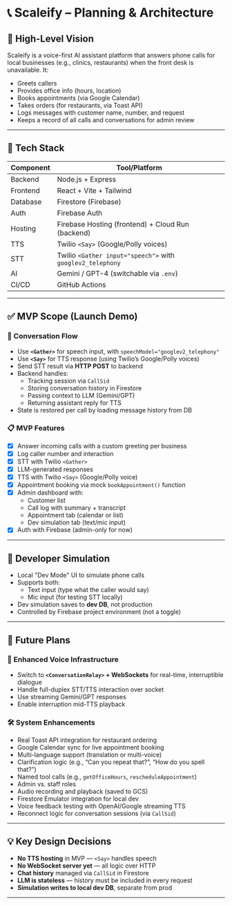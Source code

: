 # 📞 Scaleify – Planning & Architecture

## 🎯 High-Level Vision

Scaleify is a voice-first AI assistant platform that answers phone calls for local businesses (e.g., clinics, restaurants) when the front desk is unavailable. It:

- Greets callers
- Provides office info (hours, location)
- Books appointments (via Google Calendar)
- Takes orders (for restaurants, via Toast API)
- Logs messages with customer name, number, and request
- Keeps a record of all calls and conversations for admin review

---

## 🔨 Tech Stack

| Component             | Tool/Platform              |
|-----------------------|----------------------------|
| Backend               | Node.js + Express          |
| Frontend              | React + Vite + Tailwind    |
| Database              | Firestore (Firebase)       |
| Auth                  | Firebase Auth              |
| Hosting               | Firebase Hosting (frontend) + Cloud Run (backend) |
| TTS                   | Twilio `<Say>` (Google/Polly voices) |
| STT                   | Twilio `<Gather input="speech">` with `googlev2_telephony` |
| AI                    | Gemini / GPT-4 (switchable via `.env`) |
| CI/CD                 | GitHub Actions             |

---

## ✅ MVP Scope (Launch Demo)

### 🧠 Conversation Flow

- Use **`<Gather>`** for speech input, with `speechModel="googlev2_telephony"`
- Use **`<Say>`** for TTS response (using Twilio’s Google/Polly voices)
- Send STT result via **HTTP POST** to backend
- Backend handles:
  - Tracking session via `CallSid`
  - Storing conversation history in Firestore
  - Passing context to LLM (Gemini/GPT)
  - Returning assistant reply for TTS
- State is restored per call by loading message history from DB

### 📋 MVP Features

- [x] Answer incoming calls with a custom greeting per business
- [x] Log caller number and interaction
- [x] STT with Twilio `<Gather>`
- [x] LLM-generated responses
- [x] TTS with Twilio `<Say>` (Google/Polly voice)
- [x] Appointment booking via mock `bookAppointment()` function
- [x] Admin dashboard with:
  - Customer list
  - Call log with summary + transcript
  - Appointment tab (calendar or list)
  - Dev simulation tab (text/mic input)
- [x] Auth with Firebase (admin-only for now)

---

## 🧪 Developer Simulation

- Local "Dev Mode" UI to simulate phone calls
- Supports both:
  - Text input (type what the caller would say)
  - Mic input (for testing STT locally)
- Dev simulation saves to **dev DB**, not production
- Controlled by Firebase project environment (not a toggle)

---

## 🚀 Future Plans

### 🧠 Enhanced Voice Infrastructure
- Switch to **`<ConversationRelay>` + WebSockets** for real-time, interruptible dialogue
- Handle full-duplex STT/TTS interaction over socket
- Use streaming Gemini/GPT responses
- Enable interruption mid-TTS playback

### 🛠 System Enhancements
- Real Toast API integration for restaurant ordering
- Google Calendar sync for live appointment booking
- Multi-language support (translation or multi-voice)
- Clarification logic (e.g., “Can you repeat that?”, “How do you spell that?”)
- Named tool calls (e.g., `getOfficeHours`, `rescheduleAppointment`)
- Admin vs. staff roles
- Audio recording and playback (saved to GCS)
- Firestore Emulator integration for local dev
- Voice feedback testing with OpenAI/Google streaming TTS
- Reconnect logic for conversation sessions (via `CallSid`)

---

## 💡 Key Design Decisions

- **No TTS hosting** in MVP — `<Say>` handles speech
- **No WebSocket server yet** — all logic over HTTP
- **Chat history** managed via `CallSid` in Firestore
- **LLM is stateless** — history must be included in every request
- **Simulation writes to local dev DB**, separate from prod

---